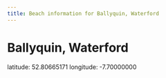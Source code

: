```yaml
---
title: Beach information for Ballyquin, Waterford
---
```

# Ballyquin, Waterford 

<div class="location-info">latitude: 52.80665171 longitude: -7.70000000</div>
<div id="met-eireann-warnings" onload="get_met_eireann_warnings(EI27)"></div>
<div></div>